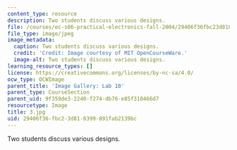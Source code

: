 ```yaml
---
content_type: resource
description: Two students discuss various designs.
file: /courses/ec-s06-practical-electronics-fall-2004/29406f36fbc23d818399891fab2139bc_3.jpg
file_type: image/jpeg
image_metadata:
  caption: Two students discuss various designs.
  credit: 'Credit: Image courtesy of MIT OpenCourseWare.'
  image-alt: Two students discuss various designs.
learning_resource_types: []
license: https://creativecommons.org/licenses/by-nc-sa/4.0/
ocw_type: OCWImage
parent_title: 'Image Gallery: Lab 10'
parent_type: CourseSection
parent_uid: 9f359de3-2240-f274-db76-e85f310466d7
resourcetype: Image
title: 3.jpg
uid: 29406f36-fbc2-3d81-8399-891fab2139bc
---
```

Two students discuss various designs.